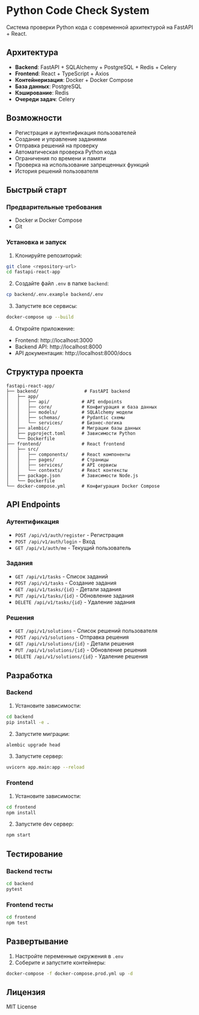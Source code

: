 # Python Code Check System

Система проверки Python кода с современной архитектурой на FastAPI + React.

## Архитектура

- **Backend**: FastAPI + SQLAlchemy + PostgreSQL + Redis + Celery
- **Frontend**: React + TypeScript + Axios
- **Контейнеризация**: Docker + Docker Compose
- **База данных**: PostgreSQL
- **Кэширование**: Redis
- **Очереди задач**: Celery

## Возможности

- Регистрация и аутентификация пользователей
- Создание и управление заданиями
- Отправка решений на проверку
- Автоматическая проверка Python кода
- Ограничения по времени и памяти
- Проверка на использование запрещенных функций
- История решений пользователя

## Быстрый старт

### Предварительные требования

- Docker и Docker Compose
- Git

### Установка и запуск

1. Клонируйте репозиторий:
```bash
git clone <repository-url>
cd fastapi-react-app
```

2. Создайте файл `.env` в папке `backend`:
```bash
cp backend/.env.example backend/.env
```

3. Запустите все сервисы:
```bash
docker-compose up --build
```

4. Откройте приложение:
- Frontend: http://localhost:3000
- Backend API: http://localhost:8000
- API документация: http://localhost:8000/docs

## Структура проекта

```
fastapi-react-app/
├── backend/                 # FastAPI backend
│   ├── app/
│   │   ├── api/            # API endpoints
│   │   ├── core/           # Конфигурация и база данных
│   │   ├── models/         # SQLAlchemy модели
│   │   ├── schemas/        # Pydantic схемы
│   │   └── services/       # Бизнес-логика
│   ├── alembic/            # Миграции базы данных
│   ├── pyproject.toml      # Зависимости Python
│   └── Dockerfile
├── frontend/               # React frontend
│   ├── src/
│   │   ├── components/     # React компоненты
│   │   ├── pages/          # Страницы
│   │   ├── services/       # API сервисы
│   │   └── contexts/       # React контексты
│   ├── package.json        # Зависимости Node.js
│   └── Dockerfile
└── docker-compose.yml      # Конфигурация Docker Compose
```

## API Endpoints

### Аутентификация
- `POST /api/v1/auth/register` - Регистрация
- `POST /api/v1/auth/login` - Вход
- `GET /api/v1/auth/me` - Текущий пользователь

### Задания
- `GET /api/v1/tasks` - Список заданий
- `POST /api/v1/tasks` - Создание задания
- `GET /api/v1/tasks/{id}` - Детали задания
- `PUT /api/v1/tasks/{id}` - Обновление задания
- `DELETE /api/v1/tasks/{id}` - Удаление задания

### Решения
- `GET /api/v1/solutions` - Список решений пользователя
- `POST /api/v1/solutions` - Отправка решения
- `GET /api/v1/solutions/{id}` - Детали решения
- `PUT /api/v1/solutions/{id}` - Обновление решения
- `DELETE /api/v1/solutions/{id}` - Удаление решения

## Разработка

### Backend

1. Установите зависимости:
```bash
cd backend
pip install -e .
```

2. Запустите миграции:
```bash
alembic upgrade head
```

3. Запустите сервер:
```bash
uvicorn app.main:app --reload
```

### Frontend

1. Установите зависимости:
```bash
cd frontend
npm install
```

2. Запустите dev сервер:
```bash
npm start
```

## Тестирование

### Backend тесты
```bash
cd backend
pytest
```

### Frontend тесты
```bash
cd frontend
npm test
```

## Развертывание

1. Настройте переменные окружения в `.env`
2. Соберите и запустите контейнеры:
```bash
docker-compose -f docker-compose.prod.yml up -d
```

## Лицензия

MIT License
